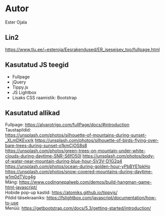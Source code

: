 # Autor
Ester Ojala
## Lin2
https://www.tlu.ee/~esteroja/Eesrakendused/ER_iseseisev_too/fullpage.html
## Kasutatud JS teegid
- Fullpage <br>
- jQuery <br>
- Tippy.js <br>
- JS Lightbox <br>
- Lisaks CSS raamistik: Bootstrap
## Kasutatud allikad
Fullpage: https://alvarotrigo.com/fullPage/docs/#introduction 
<br>
Taustapildid: </br>
https://unsplash.com/photos/silhouette-of-mountains-during-sunset-_XLmDKEvxrk
https://unsplash.com/photos/silhouette-of-birds-flying-over-bare-trees-during-sunset-o1kmCjOS8s8
https://unsplash.com/photos/green-trees-on-mountain-under-white-clouds-during-daytime-SNR-S6fO50I
https://unsplash.com/photos/body-of-water-near-mountain-during-blue-hour-SV3V-D1G2q4
https://unsplash.com/photos/ocean-during-golden-hour-yPbBYE1pkHo
https://unsplash.com/photos/snow-covered-mountains-during-daytime-w1m0dTVcg4g
<br>
Mäng: https://www.codingnepalweb.com/demos/build-hangman-game-html-javascript/
<br>
Hobide pop-up kastid: https://atomiks.github.io/tippyjs/
<br>
Pildid täisekraaniks: https://fslightbox.com/javascript/documentation/how-to-use
<br>
Menüü: https://getbootstrap.com/docs/5.3/getting-started/introduction/ 





